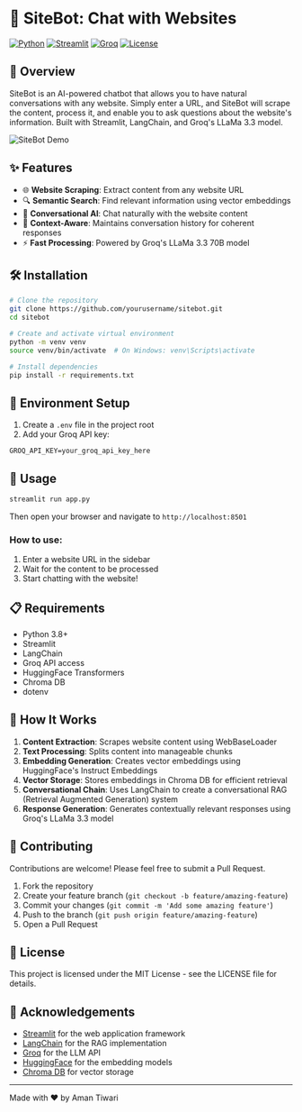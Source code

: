 # 🤖 SiteBot: Chat with Websites

[![Python](https://img.shields.io/badge/Python-3.8%2B-blue)](https://www.python.org/)
[![Streamlit](https://img.shields.io/badge/Streamlit-1.30.0-FF4B4B)](https://streamlit.io/)
[![Groq](https://img.shields.io/badge/Groq-LLaMa--3.3--70B-green)](https://groq.com/)
[![License](https://img.shields.io/badge/License-MIT-yellow.svg)](https://opensource.org/licenses/MIT)

## 🚀 Overview

SiteBot is an AI-powered chatbot that allows you to have natural conversations with any website. Simply enter a URL, and SiteBot will scrape the content, process it, and enable you to ask questions about the website's information. Built with Streamlit, LangChain, and Groq's LLaMa 3.3 model.

![SiteBot Demo](https://raw.githubusercontent.com/yourusername/sitebot/main/demo.png)

## ✨ Features

- 🌐 **Website Scraping**: Extract content from any website URL
- 🔍 **Semantic Search**: Find relevant information using vector embeddings
- 💬 **Conversational AI**: Chat naturally with the website content
- 🧠 **Context-Aware**: Maintains conversation history for coherent responses
- ⚡ **Fast Processing**: Powered by Groq's LLaMa 3.3 70B model

## 🛠️ Installation

```bash
# Clone the repository
git clone https://github.com/yourusername/sitebot.git
cd sitebot

# Create and activate virtual environment
python -m venv venv
source venv/bin/activate  # On Windows: venv\Scripts\activate

# Install dependencies
pip install -r requirements.txt
```

## 🔑 Environment Setup

1. Create a `.env` file in the project root
2. Add your Groq API key:
```
GROQ_API_KEY=your_groq_api_key_here
```

## 🚀 Usage

```bash
streamlit run app.py
```

Then open your browser and navigate to `http://localhost:8501`

### How to use:
1. Enter a website URL in the sidebar
2. Wait for the content to be processed
3. Start chatting with the website!

## 📋 Requirements

- Python 3.8+
- Streamlit
- LangChain
- Groq API access
- HuggingFace Transformers
- Chroma DB
- dotenv

## 🔄 How It Works

1. **Content Extraction**: Scrapes website content using WebBaseLoader
2. **Text Processing**: Splits content into manageable chunks
3. **Embedding Generation**: Creates vector embeddings using HuggingFace's Instruct Embeddings
4. **Vector Storage**: Stores embeddings in Chroma DB for efficient retrieval
5. **Conversational Chain**: Uses LangChain to create a conversational RAG (Retrieval Augmented Generation) system
6. **Response Generation**: Generates contextually relevant responses using Groq's LLaMa 3.3 model

## 🤝 Contributing

Contributions are welcome! Please feel free to submit a Pull Request.

1. Fork the repository
2. Create your feature branch (`git checkout -b feature/amazing-feature`)
3. Commit your changes (`git commit -m 'Add some amazing feature'`)
4. Push to the branch (`git push origin feature/amazing-feature`)
5. Open a Pull Request

## 📄 License

This project is licensed under the MIT License - see the LICENSE file for details.

## 🙏 Acknowledgements

- [Streamlit](https://streamlit.io/) for the web application framework
- [LangChain](https://www.langchain.com/) for the RAG implementation
- [Groq](https://groq.com/) for the LLM API
- [HuggingFace](https://huggingface.co/) for the embedding models
- [Chroma DB](https://www.trychroma.com/) for vector storage

---

Made with ❤️ by Aman Tiwari
